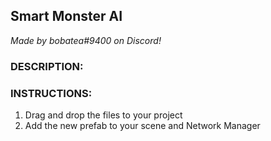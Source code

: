 ## Smart Monster AI

*Made by bobatea#9400 on Discord!*

### DESCRIPTION:



### INSTRUCTIONS: 

1. Drag and drop the files to your project
2. Add the new prefab to your scene and Network Manager
